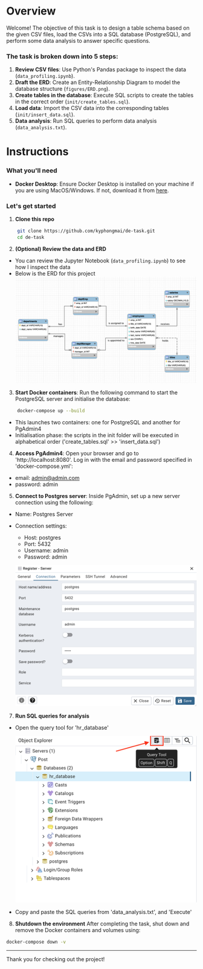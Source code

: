 # Overview
Welcome! The objective of this task is to design a table schema based on the given CSV files, load the CSVs into a SQL database (PostgreSQL), and perform some data analysis to answer specific questions.
    
### The task is broken down into 5 steps:
1. **Review CSV files**: Use Python's Pandas package to inspect the data (`data_profiling.ipynb`).
2. **Draft the ERD**: Create an Entity-Relationship Diagram to model the database structure (`figures/ERD.png`).
3. **Create tables in the database**: Execute SQL scripts to create the tables in the correct order (`init/create_tables.sql`).
4. **Load data**: Import the CSV data into the corresponding tables (`init/insert_data.sql`).
5. **Data analysis**: Run SQL queries to perform data analysis (`data_analysis.txt`).


# Instructions

### What you'll need
- **Docker Desktop**: Ensure Docker Desktop is installed on your machine if you are using MacOS/Windows. If not, download it from [here](https://www.docker.com/products/docker-desktop).

### Let's get started

1. **Clone this repo**
```sh
    git clone https://github.com/kyphongmai/de-task.git
    cd de-task
```
2. **(Optional) Review the data and ERD**
- You can review the Jupyter Notebook (`data_profiling.ipynb`) to see how I inspect the data 
- Below is the ERD for this project
    ![ERD Diagram](./figures/ERD.png)

3. **Start Docker containers**: Run the following command to start the PostgreSQL server and initialise the database:

``` sh
    docker-compose up --build
```

- This launches two containers: one for PostgreSQL and another for PgAdmin4
- Initialisation phase: the scripts in the init folder will be executed in alphabetical order ('create_tables.sql' >> 'insert_data.sql')

4. **Access PgAdmin4**: Open your browser and go to 'http://localhost:8080'. Log in with the email and password specified in 'docker-compose.yml':
- email: admin@admin.com
- password: admin

5. **Connect to Postgres server**: Inside PgAdmin, set up a new server connection using the following:
- Name: Postgres Server
- Connection settings:
    + Host: postgres
    + Port: 5432
    + Username: admin
    + Password: admin

    ![connection](./figures/connection.png)
7. **Run SQL queries for analysis**
- Open the query tool for 'hr_database' 

    ![query](./figures/query.png)

- Copy and paste the SQL queries from 'data_analysis.txt', and 'Execute'

8. **Shutdown the environment**
After completing the task, shut down and remove the Docker containers and volumes using:

```sh
docker-compose down -v 
```

---
Thank you for checking out the project!

